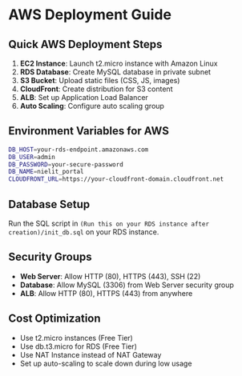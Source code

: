 # AWS Deployment Guide

## Quick AWS Deployment Steps

1. **EC2 Instance**: Launch t2.micro instance with Amazon Linux
2. **RDS Database**: Create MySQL database in private subnet
3. **S3 Bucket**: Upload static files (CSS, JS, images)
4. **CloudFront**: Create distribution for S3 content
5. **ALB**: Set up Application Load Balancer
6. **Auto Scaling**: Configure auto scaling group

## Environment Variables for AWS

```bash
DB_HOST=your-rds-endpoint.amazonaws.com
DB_USER=admin
DB_PASSWORD=your-secure-password
DB_NAME=nielit_portal
CLOUDFRONT_URL=https://your-cloudfront-domain.cloudfront.net
```

## Database Setup

Run the SQL script in `(Run this on your RDS instance after creation)/init_db.sql` on your RDS instance.

## Security Groups

- **Web Server**: Allow HTTP (80), HTTPS (443), SSH (22)
- **Database**: Allow MySQL (3306) from Web Server security group
- **ALB**: Allow HTTP (80), HTTPS (443) from anywhere

## Cost Optimization

- Use t2.micro instances (Free Tier)
- Use db.t3.micro for RDS (Free Tier)
- Use NAT Instance instead of NAT Gateway
- Set up auto-scaling to scale down during low usage
